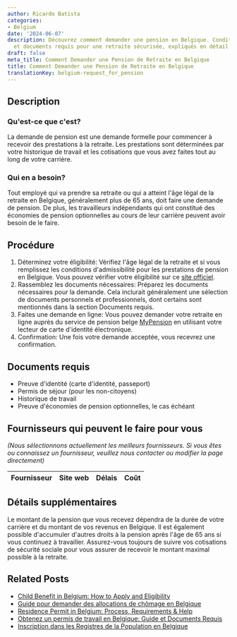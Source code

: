 ```yaml
---
author: Ricardo Batista
categories:
- Belgium
date: '2024-06-07'
description: Découvrez comment demander une pension en Belgique. Conditions, procédures
  et documents requis pour une retraite sécurisée, expliqués en détail.
draft: false
meta_title: Comment Demander une Pension de Retraite en Belgique
title: Comment Demander une Pension de Retraite en Belgique
translationKey: belgium-request_for_pension
---
```


## Description
### Qu'est-ce que c'est?
La demande de pension est une demande formelle pour commencer à recevoir des prestations à la retraite. Les prestations sont déterminées par votre historique de travail et les cotisations que vous avez faites tout au long de votre carrière.

### Qui en a besoin?
Tout employé qui va prendre sa retraite ou qui a atteint l'âge légal de la retraite en Belgique, généralement plus de 65 ans, doit faire une demande de pension. De plus, les travailleurs indépendants qui ont constitué des économies de pension optionnelles au cours de leur carrière peuvent avoir besoin de le faire.

## Procédure
1. Déterminez votre éligibilité: Vérifiez l'âge légal de la retraite et si vous remplissez les conditions d'admissibilité pour les prestations de pension en Belgique. Vous pouvez vérifier votre éligibilité sur ce [site officiel](https://socialsecurity.belgium.be/en).
2. Rassemblez les documents nécessaires: Préparez les documents nécessaires pour la demande. Cela inclurait généralement une sélection de documents personnels et professionnels, dont certains sont mentionnés dans la section Documents requis.
3. Faites une demande en ligne: Vous pouvez demander votre retraite en ligne auprès du service de pension belge [MyPension](https://www.mypension.be/en) en utilisant votre lecteur de carte d'identité électronique.
4. Confirmation: Une fois votre demande acceptée, vous recevrez une confirmation.

## Documents requis
- Preuve d'identité (carte d'identité, passeport)
- Permis de séjour (pour les non-citoyens)
- Historique de travail
- Preuve d'économies de pension optionnelles, le cas échéant

## Fournisseurs qui peuvent le faire pour vous
_(Nous sélectionnons actuellement les meilleurs fournisseurs. Si vous êtes ou connaissez un fournisseur, veuillez nous contacter ou modifier la page directement)_

| Fournisseur     |     Site web    |     Délais       |       Coût       |
| --------------- | --------------- |  :-------------: | :-------------: |

## Détails supplémentaires
Le montant de la pension que vous recevez dépendra de la durée de votre carrière et du montant de vos revenus en Belgique. Il est également possible d'accumuler d'autres droits à la pension après l'âge de 65 ans si vous continuez à travailler. Assurez-vous toujours de suivre vos cotisations de sécurité sociale pour vous assurer de recevoir le montant maximal possible à la retraite.


## Related Posts

- [Child Benefit in Belgium: How to Apply and Eligibility](https://tramitit.com/fr/guides/belgium/demande_dallocations_familiales/)
- [Guide pour demander des allocations de chômage en Belgique](https://tramitit.com/fr/guides/belgium/demande_dallocations_de_chomage/)
- [Residence Permit in Belgium: Process, Requirements & Help](https://tramitit.com/fr/guides/belgium/demande_de_titre_de_sejour/)
- [Obtenez un permis de travail en Belgique: Guide et Documents Requis](https://tramitit.com/fr/guides/belgium/demande_de_permis_de_travail/)
- [Inscription dans les Registres de la Population en Belgique](https://tramitit.com/fr/guides/belgium/inscription_dans_les_registres_de_la_population/)
